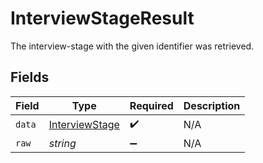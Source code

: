 # InterviewStageResult

The interview-stage with the given identifier was retrieved.


## Fields

| Field                                                   | Type                                                    | Required                                                | Description                                             |
| ------------------------------------------------------- | ------------------------------------------------------- | ------------------------------------------------------- | ------------------------------------------------------- |
| `data`                                                  | [InterviewStage](../../models/shared/interviewstage.md) | :heavy_check_mark:                                      | N/A                                                     |
| `raw`                                                   | *string*                                                | :heavy_minus_sign:                                      | N/A                                                     |
